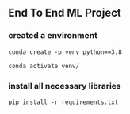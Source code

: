 
## End To End ML Project

### created a environment
```
conda create -p venv python==3.8

conda activate venv/
```
### install all necessary libraries
```
pip install -r requirements.txt
```